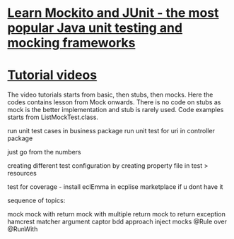 # [Learn Mockito and JUnit - the most popular Java unit testing and mocking frameworks](https://github.com/in28minutes/MockitoTutorialForBeginners)
# [Tutorial videos](https://cognizant.udemy.com/course/mockito-tutorial-with-junit-examples/learn/lecture/5678760#overview)

The video tutorials starts from basic, then stubs, then mocks. Here the codes contains lesson from Mock onwards. There is no code on stubs as mock is the better implementation and stub is rarely used. Code examples starts from ListMockTest.class.

run unit test cases in business package
run unit test for uri in controller package

just go from the numbers

creating different test configuration by creating property file in test > resources

test for coverage - install eclEmma in ecplise marketplace if u dont have it

sequence of topics: 

mock
mock with return
mock with multiple return
mock to return exception
hamcrest matcher
argument captor
bdd approach
inject mocks
@Rule over @RunWith



